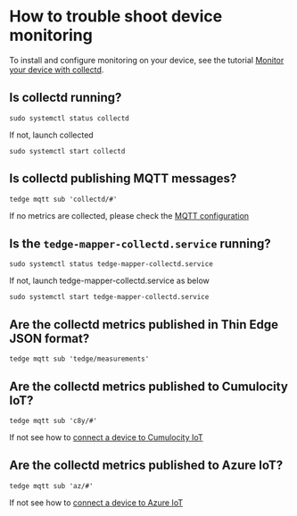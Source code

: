 # How to trouble shoot device monitoring

To install and configure monitoring on your device,
see the tutorial [Monitor your device with collectd](../../start/device-monitoring.md).

## Is collectd running?

```
sudo systemctl status collectd
```

If not, launch collected

```
sudo systemctl start collectd
```

## Is collectd publishing MQTT messages?

```
tedge mqtt sub 'collectd/#'
```

If no metrics are collected, please check the [MQTT configuration](../../start/device-monitoring.md#collectdconf)

## Is the `tedge-mapper-collectd.service` running?

```
sudo systemctl status tedge-mapper-collectd.service
```

If not, launch tedge-mapper-collectd.service as below

```
sudo systemctl start tedge-mapper-collectd.service
```

## Are the collectd metrics published in Thin Edge JSON format?

```
tedge mqtt sub 'tedge/measurements'
```

## Are the collectd metrics published to Cumulocity IoT?

```
tedge mqtt sub 'c8y/#'
```

If not see how to [connect a device to Cumulocity IoT](../../start/connect-c8y.md)

## Are the collectd metrics published to Azure IoT?

```
tedge mqtt sub 'az/#'
```

If not see how to [connect a device to Azure IoT](../../start/connect-azure.md)

